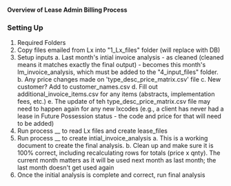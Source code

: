 #### Overview of Lease Admin Billing Process

### Setting Up
1. Required Folders
2. Copy files emailed from Lx into "1_Lx_files" folder (will replace with DB)
3. Setup inputs
    a. Last month's intial invoice analysis - as cleaned (cleaned means it matches exactly the final output) - becomes this month's lm_invoice_analysis, which must be added to the "4_input_files" folder. 
    b. Any price changes made on 'type_desc_price_matrix.csv' file
    c. New customer? Add to customer_names.csv
    d. Fill out additional_invoice_items.csv for any items (abstracts, implementation fees, etc.)
    e. The update of teh type_desc_price_matrix.csv file may need to happen again for any new lxcodes (e.g., a client has never had a lease in Future Possession status - the code and price for that will  need to be added)
4. Run process __ to read Lx files and create lease_files
5. Run process __ to create intial_invoice_analysis
    a. This is a working document to create the final analysis.
    b. Clean up and make sure it is 100% correct, including recalculating rows for totals (price x qnty). The current month matters as it will be used next month as last month; the last month doesn't get used again
6. Once the initial analysis is complete and correct, run final analysis
